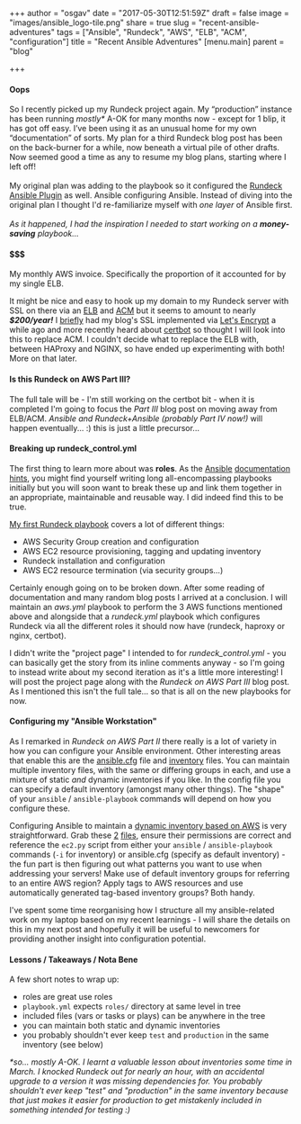 +++
author = "osgav"
date = "2017-05-30T12:51:59Z"
draft = false
image = "images/ansible_logo-tile.png"
share = true
slug = "recent-ansible-adventures"
tags = ["Ansible", "Rundeck", "AWS", "ELB", "ACM", "configuration"]
title = "Recent Ansible Adventures"
[menu.main]
parent = "blog"

+++

#### Oops

So I recently picked up my Rundeck project again. My “production” instance has been running *mostly\** A-OK for many months now - except for 1 blip, it has got off easy. I’ve been using it as an unusual home for my own “documentation” of sorts. My plan for a third Rundeck blog post has been on the back-burner for a while, now beneath a virtual pile of other drafts. Now seemed good a time as any to resume my blog plans, starting where I left off!
<br /><br />
My original plan was adding to the playbook so it configured the [Rundeck Ansible Plugin](https://github.com/Batix/rundeck-ansible-plugin) as well. Ansible configuring Ansible. Instead of diving into the original plan I thought I'd re-familiarize myself with *one layer* of Ansible first.
<br /><br />
*As it happened, I had the inspiration I needed to start working on a* ***money-saving*** *playbook...*

<!--more-->

#### $$$

My monthly AWS invoice. Specifically the proportion of it accounted for by my single ELB.

It might be nice and easy to hook up my domain to my Rundeck server with SSL on there via an [ELB](https://aws.amazon.com/elasticloadbalancing/) and [ACM](https://aws.amazon.com/certificate-manager/) but it seems to amount to nearly ***$200/year!*** I [briefly](/post/hugo-to-aws-to-https.html) had my blog's SSL implemented via [Let's Encrypt](https://letsencrypt.org/) a while ago and more recently heard about [certbot](https://certbot.eff.org/) so thought I will look into this to replace ACM. I couldn't decide what to replace the ELB with, between HAProxy and NGINX, so have ended up experimenting with both! More on that later.

#### Is this Rundeck on AWS Part III?

The full tale will be - I'm still working on the certbot bit - when it is completed I'm going to focus the *Part III* blog post on moving away from ELB/ACM. *Ansible and Rundeck+Ansible (probably Part IV now!)* will happen eventually... :) this is just a little precursor... 

#### Breaking up rundeck_control.yml

The first thing to learn more about was **roles**. As the [Ansible](https://docs.ansible.com/ansible/playbooks_intro.html) [documentation](https://docs.ansible.com/ansible/playbooks_roles.html) [hints](https://docs.ansible.com/ansible/playbooks_best_practices.html), you might find yourself writing long all-encompassing playbooks initially but you will soon want to break these up and link them together in an appropriate, maintainable and reusable way. I did indeed find this to be true.

[My first Rundeck playbook](https://github.com/osgav/rundeck/blob/master/rundeck_control.yml) covers a lot of different things:

- AWS Security Group creation and configuration
- AWS EC2 resource provisioning, tagging and updating inventory
- Rundeck installation and configuration
- AWS EC2 resource termination (via security groups...)

Certainly enough going on to be broken down. After some reading of documentation and many random blog posts I arrived at a conclusion. I will maintain an *aws.yml* playbook to perform the 3 AWS functions mentioned above and alongside that a *rundeck.yml* playbook which configures Rundeck via all the different roles it should now have (rundeck, haproxy or nginx, certbot). 

I didn't write the "project page" I intended to for *rundeck_control.yml* - you can basically get the story from its inline comments anyway - so I'm going to instead write about my second iteration as it's a little more interesting! I will post the project page along with the *Rundeck on AWS Part III* blog post. As I mentioned this isn't the full tale... so that is all on the new playbooks for now.

#### Configuring my "Ansible Workstation"

As I remarked in *Rundeck on AWS Part II* there really is a lot of variety in how you can configure your Ansible environment. Other interesting areas that enable this are the [ansible.cfg](https://docs.ansible.com/ansible/intro_configuration.html) file and [inventory](https://docs.ansible.com/ansible/intro_inventory.html) files. You can maintain multiple inventory files, with the same or differing groups in each, and use a mixture of static *and* dynamic inventories if you like. In the config file you can specify a default inventory (amongst many other things). The "shape" of your `ansible` / `ansible-playbook` commands will depend on how you configure these.

Configuring Ansible to maintain a [dynamic inventory based on AWS](https://docs.ansible.com/ansible/intro_dynamic_inventory.html#example-aws-ec2-external-inventory-script) is very straightforward. Grab these [2](https://raw.githubusercontent.com/ansible/ansible/devel/contrib/inventory/ec2.py) [files](https://raw.githubusercontent.com/ansible/ansible/devel/contrib/inventory/ec2.ini), ensure their permissions are correct and reference the `ec2.py` script from either your `ansible` / `ansible-playbook` commands (`-i` for inventory) or ansible.cfg (specify as default inventory) - the fun part is then figuring out what patterns you want to use when addressing your servers! Make use of default inventory groups for referring to an entire AWS region? Apply tags to AWS resources and use automatically generated tag-based inventory groups? Both handy.

I've spent some time reorganising how I structure all my ansible-related work on my laptop based on my recent learnings - I will share the details on this in my next post and hopefully it will be useful to newcomers for providing another insight into configuration potential.

#### Lessons / Takeaways / Nota Bene

A few short notes to wrap up:

- roles are great use roles
- `playbook.yml` expects `roles/` directory at same level in tree
- included files (vars or tasks or plays) can be anywhere in the tree
- you can maintain both static and dynamic inventories
- you probably shouldn't ever keep `test` and `production` in the same inventory (see below)

*\*so... mostly A-OK. I learnt a valuable lesson about inventories some time in March. I knocked Rundeck out for nearly an hour, with an accidental upgrade to a version it was missing dependencies for. You probably shouldn't ever keep "test" and "production" in the same inventory because that just makes it easier for production to get mistakenly included in something intended for testing :)*













